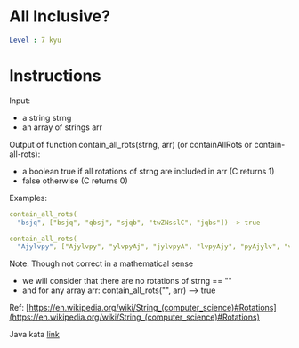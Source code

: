 # All Inclusive?

```yaml
Level : 7 kyu
```

# Instructions

Input:
- a string strng
- an array of strings arr

Output of function contain_all_rots(strng, arr) (or containAllRots or contain-all-rots):
- a boolean true if all rotations of strng are included in arr (C returns 1)
- false otherwise (C returns 0)

Examples:

```yaml
contain_all_rots(
  "bsjq", ["bsjq", "qbsj", "sjqb", "twZNsslC", "jqbs"]) -> true

contain_all_rots(
  "Ajylvpy", ["Ajylvpy", "ylvpyAj", "jylvpyA", "lvpyAjy", "pyAjylv", "vpyAjyl", "ipywee"]) -> false)
```

Note:
Though not correct in a mathematical sense

- we will consider that there are no rotations of strng == ""
- and for any array arr: contain_all_rots("", arr) --> true

Ref: [https://en.wikipedia.org/wiki/String_(computer_science)#Rotations](https://en.wikipedia.org/wiki/String_(computer_science)#Rotations)

Java kata [link](https://www.codewars.com/kata/5700c9acc1555755be00027e/train/java)